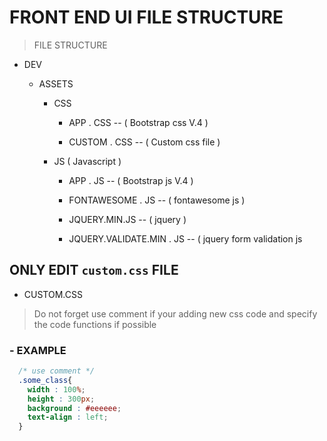 
# FRONT END UI FILE STRUCTURE

> FILE STRUCTURE

* DEV 
  
  * ASSETS


      * CSS 

        * APP . CSS -- ( Bootstrap  css V.4 )
        
        * CUSTOM . CSS -- ( Custom css file )

    * JS ( Javascript )

      * APP . JS -- ( Bootstrap  js V.4 )

      * FONTAWESOME . JS -- ( fontawesome js )

      * JQUERY.MIN.JS  -- ( jquery )

      * JQUERY.VALIDATE.MIN . JS -- ( jquery form validation js

## ONLY EDIT ```custom.css``` FILE

  - CUSTOM.CSS

> Do not forget use comment if your adding new css code and specify the code functions if possible

###  - EXAMPLE

```css
  /* use comment */
  .some_class{
    width : 100%;
    height : 300px;
    background : #eeeeee;
    text-align : left;
  }
```
    